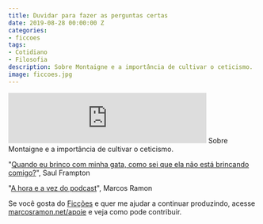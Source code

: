 ```yaml
---
title: Duvidar para fazer as perguntas certas
date: 2019-08-28 00:00:00 Z
categories:
- ficcoes
tags:
- Cotidiano
- Filosofia
description: Sobre Montaigne e a importância de cultivar o ceticismo.
image: ficcoes.jpg
---
```


<iframe src="https://anchor.fm/podcastficcoes/embed/episodes/Duvidar-para-fazer-as-perguntas-certas-e54v8a" height="102px" width="400px" frameborder="0" scrolling="no"></iframe>
Sobre Montaigne e a importância de cultivar o ceticismo.

"[Quando eu brinco com minha gata, como sei que ela não está brincando comigo?](https://amzn.to/2NEOw5q)", Saul Frampton

"[A hora e a vez do podcast](https://marcosramon.net/blog/a-hora-e-a-vez-do-podcast/)", Marcos Ramon 

Se você gosta do [Ficções](https://marcosramon.net/ficcoes/) e quer me ajudar a continuar produzindo, acesse [marcosramon.net/apoie](https://marcosramon.net/apoie/) e veja como pode contribuir.
